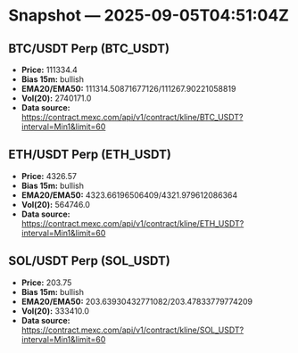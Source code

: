 # Snapshot — 2025-09-05T04:51:04Z

## BTC/USDT Perp (BTC_USDT)
- **Price:** 111334.4
- **Bias 15m:** bullish
- **EMA20/EMA50:** 111314.50871677126/111267.90221058819
- **Vol(20):** 2740171.0
- **Data source:** https://contract.mexc.com/api/v1/contract/kline/BTC_USDT?interval=Min1&limit=60

## ETH/USDT Perp (ETH_USDT)
- **Price:** 4326.57
- **Bias 15m:** bullish
- **EMA20/EMA50:** 4323.66196506409/4321.979612086364
- **Vol(20):** 564746.0
- **Data source:** https://contract.mexc.com/api/v1/contract/kline/ETH_USDT?interval=Min1&limit=60

## SOL/USDT Perp (SOL_USDT)
- **Price:** 203.75
- **Bias 15m:** bullish
- **EMA20/EMA50:** 203.63930432771082/203.47833779774209
- **Vol(20):** 333410.0
- **Data source:** https://contract.mexc.com/api/v1/contract/kline/SOL_USDT?interval=Min1&limit=60
